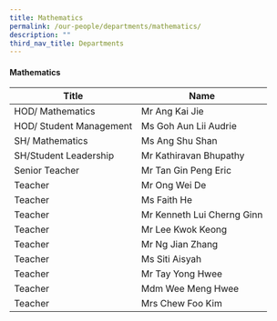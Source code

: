 ```yaml
---
title: Mathematics
permalink: /our-people/departments/mathematics/
description: ""
third_nav_title: Departments
---
```

#### Mathematics

| Title | Name |
|---|---|
| HOD/ Mathematics | Mr Ang Kai Jie |
| HOD/ Student Management | Ms Goh Aun Lii Audrie |
| SH/ Mathematics | Ms Ang Shu Shan |
| SH/Student Leadership | Mr Kathiravan Bhupathy |
| Senior Teacher | Mr Tan Gin Peng Eric |
| Teacher | Mr Ong Wei De |
| Teacher | Ms Faith He |
| Teacher | Mr Kenneth Lui Cherng Ginn |
| Teacher | Mr Lee Kwok Keong |
| Teacher  | Mr Ng Jian Zhang |
| Teacher  | Ms Siti Aisyah |
| Teacher  | Mr Tay Yong Hwee |
| Teacher  | Mdm Wee Meng Hwee  |
|  Teacher  | Mrs Chew Foo Kim |